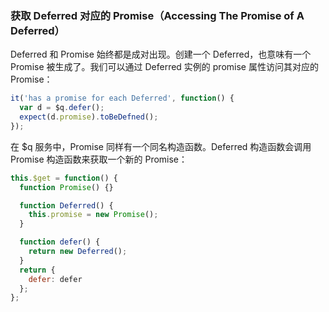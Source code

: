 ### 获取 Deferred 对应的 Promise（Accessing The Promise of A Deferred）

Deferred 和 Promise 始终都是成对出现。创建一个 Deferred，也意味有一个 Promise 被生成了。我们可以通过 Deferred 实例的 promise 属性访问其对应的 Promise：

```js
it('has a promise for each Deferred', function() {
  var d = $q.defer();
  expect(d.promise).toBeDefned();
});
```

在 $q 服务中，Promise 同样有一个同名构造函数。Deferred 构造函数会调用 Promise 构造函数来获取一个新的 Promise：

```js
this.$get = function() {
  function Promise() {}

  function Deferred() {
    this.promise = new Promise();
  }

  function defer() {
    return new Deferred();
  }
  return {
    defer: defer
  };
};
```



